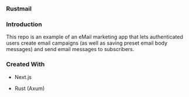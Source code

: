 ### Rustmail

### Introduction
This repo is an example of an eMail marketing app that lets authenticated users create email campaigns (as well as saving preset email body messages) and send email messages to subscribers.

### Created With

* Next.js 

* Rust (Axum)